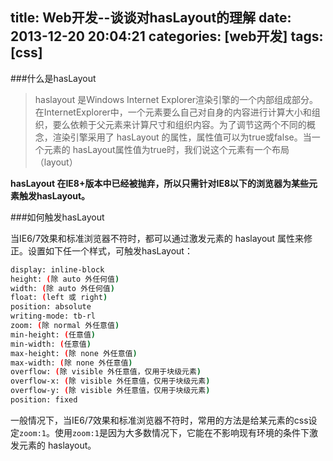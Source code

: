 title: Web开发--谈谈对hasLayout的理解
date: 2013-12-20 20:04:21
categories: [web开发]
tags: [css]
---

###什么是hasLayout

> haslayout 是Windows Internet Explorer渲染引擎的一个内部组成部分。在InternetExplorer中，一个元素要么自己对自身的内容进行计算大小和组织，要么依赖于父元素来计算尺寸和组织内容。为了调节这两个不同的概念，渲染引擎采用了 hasLayout 的属性，属性值可以为true或false。当一个元素的 hasLayout属性值为true时，我们说这个元素有一个布局（layout）

**hasLayout 在IE8+版本中已经被抛弃，所以只需针对IE8以下的浏览器为某些元素触发hasLayout。**

###如何触发hasLayout
<!--more-->
当IE6/7效果和标准浏览器不符时，都可以通过激发元素的 haslayout 属性来修正。设置如下任一个样式，可触发hasLayout：

```sh
display: inline-block
height: (除 auto 外任何值)
width: (除 auto 外任何值)
float: (left 或 right)
position: absolute
writing-mode: tb-rl
zoom: (除 normal 外任意值)
min-height: (任意值)
min-width: (任意值)
max-height: (除 none 外任意值)
max-width: (除 none 外任意值)
overflow: (除 visible 外任意值，仅用于块级元素)
overflow-x: (除 visible 外任意值，仅用于块级元素)
overflow-y: (除 visible 外任意值，仅用于块级元素)
position: fixed
```

一般情况下，当IE6/7效果和标准浏览器不符时，常用的方法是给某元素的css设定`zoom:1`。使用`zoom:1`是因为大多数情况下，它能在不影响现有环境的条件下激发元素的 haslayout。































